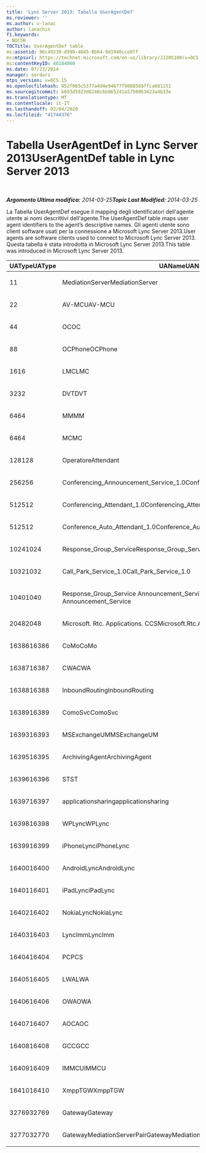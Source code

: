 ```yaml
---
title: 'Lync Server 2013: Tabella UserAgentDef'
ms.reviewer: ''
ms.author: v-lanac
author: lanachin
f1.keywords:
- NOCSH
TOCTitle: UserAgentDef table
ms:assetid: 96c49239-d999-4045-8b64-9d1940cce8ff
ms:mtpsurl: https://technet.microsoft.com/en-us/library/JJ205100(v=OCS.15)
ms:contentKeyID: 48184860
ms.date: 07/23/2014
manager: serdars
mtps_version: v=OCS.15
ms.openlocfilehash: 952f065c5377a4d4e94677f9088569ffca681151
ms.sourcegitcommit: b693d5923d6240cbb865241a5750963423a4b33e
ms.translationtype: MT
ms.contentlocale: it-IT
ms.lasthandoff: 02/04/2020
ms.locfileid: "41744376"
---
```

<div data-xmlns="http://www.w3.org/1999/xhtml">

<div class="topic" data-xmlns="http://www.w3.org/1999/xhtml" data-msxsl="urn:schemas-microsoft-com:xslt" data-cs="http://msdn.microsoft.com/en-us/">

<div data-asp="http://msdn2.microsoft.com/asp">

# <a name="useragentdef-table-in-lync-server-2013"></a><span data-ttu-id="57a71-102">Tabella UserAgentDef in Lync Server 2013</span><span class="sxs-lookup"><span data-stu-id="57a71-102">UserAgentDef table in Lync Server 2013</span></span>

</div>

<div id="mainSection">

<div id="mainBody">

<span> </span>

<span data-ttu-id="57a71-103">_**Argomento Ultima modifica:** 2014-03-25_</span><span class="sxs-lookup"><span data-stu-id="57a71-103">_**Topic Last Modified:** 2014-03-25_</span></span>

<span data-ttu-id="57a71-104">La Tabella UserAgentDef esegue il mapping degli identificatori dell'agente utente ai nomi descrittivi dell'agente.</span><span class="sxs-lookup"><span data-stu-id="57a71-104">The UserAgentDef table maps user agent identifiers to the agent’s descriptive names.</span></span> <span data-ttu-id="57a71-105">Gli agenti utente sono client software usati per la connessione a Microsoft Lync Server 2013.</span><span class="sxs-lookup"><span data-stu-id="57a71-105">User agents are software clients used to connect to Microsoft Lync Server 2013.</span></span> <span data-ttu-id="57a71-106">Questa tabella è stata introdotta in Microsoft Lync Server 2013.</span><span class="sxs-lookup"><span data-stu-id="57a71-106">This table was introduced in Microsoft Lync Server 2013.</span></span>


<table>
<colgroup>
<col style="width: 33%" />
<col style="width: 33%" />
<col style="width: 33%" />
</colgroup>
<thead>
<tr class="header">
<th><span data-ttu-id="57a71-107">UAType</span><span class="sxs-lookup"><span data-stu-id="57a71-107">UAType</span></span></th>
<th><span data-ttu-id="57a71-108">UAName</span><span class="sxs-lookup"><span data-stu-id="57a71-108">UAName</span></span></th>
<th><span data-ttu-id="57a71-109">UACategory</span><span class="sxs-lookup"><span data-stu-id="57a71-109">UACategory</span></span></th>
</tr>
</thead>
<tbody>
<tr class="odd">
<td><p><span data-ttu-id="57a71-110">1</span><span class="sxs-lookup"><span data-stu-id="57a71-110">1</span></span></p></td>
<td><p><span data-ttu-id="57a71-111">MediationServer</span><span class="sxs-lookup"><span data-stu-id="57a71-111">MediationServer</span></span></p></td>
<td><p><span data-ttu-id="57a71-112">MediationServer</span><span class="sxs-lookup"><span data-stu-id="57a71-112">MediationServer</span></span></p></td>
</tr>
<tr class="even">
<td><p><span data-ttu-id="57a71-113">2</span><span class="sxs-lookup"><span data-stu-id="57a71-113">2</span></span></p></td>
<td><p><span data-ttu-id="57a71-114">AV-MCU</span><span class="sxs-lookup"><span data-stu-id="57a71-114">AV-MCU</span></span></p></td>
<td><p><span data-ttu-id="57a71-115">AV-MCU</span><span class="sxs-lookup"><span data-stu-id="57a71-115">AV-MCU</span></span></p></td>
</tr>
<tr class="odd">
<td><p><span data-ttu-id="57a71-116">4</span><span class="sxs-lookup"><span data-stu-id="57a71-116">4</span></span></p></td>
<td><p><span data-ttu-id="57a71-117">OC</span><span class="sxs-lookup"><span data-stu-id="57a71-117">OC</span></span></p></td>
<td><p><span data-ttu-id="57a71-118">OC</span><span class="sxs-lookup"><span data-stu-id="57a71-118">OC</span></span></p></td>
</tr>
<tr class="even">
<td><p><span data-ttu-id="57a71-119">8</span><span class="sxs-lookup"><span data-stu-id="57a71-119">8</span></span></p></td>
<td><p><span data-ttu-id="57a71-120">OCPhone</span><span class="sxs-lookup"><span data-stu-id="57a71-120">OCPhone</span></span></p></td>
<td><p><span data-ttu-id="57a71-121">OCPhone</span><span class="sxs-lookup"><span data-stu-id="57a71-121">OCPhone</span></span></p></td>
</tr>
<tr class="odd">
<td><p><span data-ttu-id="57a71-122">16</span><span class="sxs-lookup"><span data-stu-id="57a71-122">16</span></span></p></td>
<td><p><span data-ttu-id="57a71-123">LMC</span><span class="sxs-lookup"><span data-stu-id="57a71-123">LMC</span></span></p></td>
<td><p><span data-ttu-id="57a71-124">LMC</span><span class="sxs-lookup"><span data-stu-id="57a71-124">LMC</span></span></p></td>
</tr>
<tr class="even">
<td><p><span data-ttu-id="57a71-125">32</span><span class="sxs-lookup"><span data-stu-id="57a71-125">32</span></span></p></td>
<td><p><span data-ttu-id="57a71-126">DVT</span><span class="sxs-lookup"><span data-stu-id="57a71-126">DVT</span></span></p></td>
<td><p><span data-ttu-id="57a71-127">DVT</span><span class="sxs-lookup"><span data-stu-id="57a71-127">DVT</span></span></p></td>
</tr>
<tr class="odd">
<td><p><span data-ttu-id="57a71-128">64</span><span class="sxs-lookup"><span data-stu-id="57a71-128">64</span></span></p></td>
<td><p><span data-ttu-id="57a71-129">MM</span><span class="sxs-lookup"><span data-stu-id="57a71-129">MM</span></span></p></td>
<td><p><span data-ttu-id="57a71-130">MM</span><span class="sxs-lookup"><span data-stu-id="57a71-130">MM</span></span></p></td>
</tr>
<tr class="even">
<td><p><span data-ttu-id="57a71-131">64</span><span class="sxs-lookup"><span data-stu-id="57a71-131">64</span></span></p></td>
<td><p><span data-ttu-id="57a71-132">MC</span><span class="sxs-lookup"><span data-stu-id="57a71-132">MC</span></span></p></td>
<td><p><span data-ttu-id="57a71-133">MM</span><span class="sxs-lookup"><span data-stu-id="57a71-133">MM</span></span></p></td>
</tr>
<tr class="odd">
<td><p><span data-ttu-id="57a71-134">128</span><span class="sxs-lookup"><span data-stu-id="57a71-134">128</span></span></p></td>
<td><p><span data-ttu-id="57a71-135">Operatore</span><span class="sxs-lookup"><span data-stu-id="57a71-135">Attendant</span></span></p></td>
<td><p><span data-ttu-id="57a71-136">Operatore</span><span class="sxs-lookup"><span data-stu-id="57a71-136">Attendant</span></span></p></td>
</tr>
<tr class="even">
<td><p><span data-ttu-id="57a71-137">256</span><span class="sxs-lookup"><span data-stu-id="57a71-137">256</span></span></p></td>
<td><p><span data-ttu-id="57a71-138">Conferencing_Announcement_Service_1.0</span><span class="sxs-lookup"><span data-stu-id="57a71-138">Conferencing_Announcement_Service_1.0</span></span></p></td>
<td><p><span data-ttu-id="57a71-139">CAS</span><span class="sxs-lookup"><span data-stu-id="57a71-139">CAS</span></span></p></td>
</tr>
<tr class="odd">
<td><p><span data-ttu-id="57a71-140">512</span><span class="sxs-lookup"><span data-stu-id="57a71-140">512</span></span></p></td>
<td><p><span data-ttu-id="57a71-141">Conferencing_Attendant_1.0</span><span class="sxs-lookup"><span data-stu-id="57a71-141">Conferencing_Attendant_1.0</span></span></p></td>
<td><p><span data-ttu-id="57a71-142">CAA</span><span class="sxs-lookup"><span data-stu-id="57a71-142">CAA</span></span></p></td>
</tr>
<tr class="even">
<td><p><span data-ttu-id="57a71-143">512</span><span class="sxs-lookup"><span data-stu-id="57a71-143">512</span></span></p></td>
<td><p><span data-ttu-id="57a71-144">Conference_Auto_Attendant_1.0</span><span class="sxs-lookup"><span data-stu-id="57a71-144">Conference_Auto_Attendant_1.0</span></span></p></td>
<td><p><span data-ttu-id="57a71-145">CAA</span><span class="sxs-lookup"><span data-stu-id="57a71-145">CAA</span></span></p></td>
</tr>
<tr class="odd">
<td><p><span data-ttu-id="57a71-146">1024</span><span class="sxs-lookup"><span data-stu-id="57a71-146">1024</span></span></p></td>
<td><p><span data-ttu-id="57a71-147">Response_Group_Service</span><span class="sxs-lookup"><span data-stu-id="57a71-147">Response_Group_Service</span></span></p></td>
<td><p><span data-ttu-id="57a71-148">RGS</span><span class="sxs-lookup"><span data-stu-id="57a71-148">RGS</span></span></p></td>
</tr>
<tr class="even">
<td><p><span data-ttu-id="57a71-149">1032</span><span class="sxs-lookup"><span data-stu-id="57a71-149">1032</span></span></p></td>
<td><p><span data-ttu-id="57a71-150">Call_Park_Service_1.0</span><span class="sxs-lookup"><span data-stu-id="57a71-150">Call_Park_Service_1.0</span></span></p></td>
<td><p><span data-ttu-id="57a71-151">CPS</span><span class="sxs-lookup"><span data-stu-id="57a71-151">CPS</span></span></p></td>
</tr>
<tr class="odd">
<td><p><span data-ttu-id="57a71-152">1040</span><span class="sxs-lookup"><span data-stu-id="57a71-152">1040</span></span></p></td>
<td><p><span data-ttu-id="57a71-153">Response_Group_Service Announcement_Service</span><span class="sxs-lookup"><span data-stu-id="57a71-153">Response_Group_Service Announcement_Service</span></span></p></td>
<td><p><span data-ttu-id="57a71-154">COME</span><span class="sxs-lookup"><span data-stu-id="57a71-154">AS</span></span></p></td>
</tr>
<tr class="even">
<td><p><span data-ttu-id="57a71-155">2048</span><span class="sxs-lookup"><span data-stu-id="57a71-155">2048</span></span></p></td>
<td><p><span data-ttu-id="57a71-156">Microsoft. Rtc. Applications. CCS</span><span class="sxs-lookup"><span data-stu-id="57a71-156">Microsoft.Rtc.Applications.Ccs</span></span></p></td>
<td><p><span data-ttu-id="57a71-157">CCS</span><span class="sxs-lookup"><span data-stu-id="57a71-157">CCS</span></span></p></td>
</tr>
<tr class="odd">
<td><p><span data-ttu-id="57a71-158">16386</span><span class="sxs-lookup"><span data-stu-id="57a71-158">16386</span></span></p></td>
<td><p><span data-ttu-id="57a71-159">CoMo</span><span class="sxs-lookup"><span data-stu-id="57a71-159">CoMo</span></span></p></td>
<td><p><span data-ttu-id="57a71-160">CoMo</span><span class="sxs-lookup"><span data-stu-id="57a71-160">CoMo</span></span></p></td>
</tr>
<tr class="even">
<td><p><span data-ttu-id="57a71-161">16387</span><span class="sxs-lookup"><span data-stu-id="57a71-161">16387</span></span></p></td>
<td><p><span data-ttu-id="57a71-162">CWA</span><span class="sxs-lookup"><span data-stu-id="57a71-162">CWA</span></span></p></td>
<td><p><span data-ttu-id="57a71-163">CWA</span><span class="sxs-lookup"><span data-stu-id="57a71-163">CWA</span></span></p></td>
</tr>
<tr class="odd">
<td><p><span data-ttu-id="57a71-164">16388</span><span class="sxs-lookup"><span data-stu-id="57a71-164">16388</span></span></p></td>
<td><p><span data-ttu-id="57a71-165">InboundRouting</span><span class="sxs-lookup"><span data-stu-id="57a71-165">InboundRouting</span></span></p></td>
<td><p><span data-ttu-id="57a71-166">InboundRouting</span><span class="sxs-lookup"><span data-stu-id="57a71-166">InboundRouting</span></span></p></td>
</tr>
<tr class="even">
<td><p><span data-ttu-id="57a71-167">16389</span><span class="sxs-lookup"><span data-stu-id="57a71-167">16389</span></span></p></td>
<td><p><span data-ttu-id="57a71-168">ComoSvc</span><span class="sxs-lookup"><span data-stu-id="57a71-168">ComoSvc</span></span></p></td>
<td><p><span data-ttu-id="57a71-169">ComoSvc</span><span class="sxs-lookup"><span data-stu-id="57a71-169">ComoSvc</span></span></p></td>
</tr>
<tr class="odd">
<td><p><span data-ttu-id="57a71-170">16393</span><span class="sxs-lookup"><span data-stu-id="57a71-170">16393</span></span></p></td>
<td><p><span data-ttu-id="57a71-171">MSExchangeUM</span><span class="sxs-lookup"><span data-stu-id="57a71-171">MSExchangeUM</span></span></p></td>
<td><p><span data-ttu-id="57a71-172">ExUM</span><span class="sxs-lookup"><span data-stu-id="57a71-172">ExUM</span></span></p></td>
</tr>
<tr class="even">
<td><p><span data-ttu-id="57a71-173">16395</span><span class="sxs-lookup"><span data-stu-id="57a71-173">16395</span></span></p></td>
<td><p><span data-ttu-id="57a71-174">ArchivingAgent</span><span class="sxs-lookup"><span data-stu-id="57a71-174">ArchivingAgent</span></span></p></td>
<td><p><span data-ttu-id="57a71-175">ARCHAGENT</span><span class="sxs-lookup"><span data-stu-id="57a71-175">ARCHAGENT</span></span></p></td>
</tr>
<tr class="odd">
<td><p><span data-ttu-id="57a71-176">16396</span><span class="sxs-lookup"><span data-stu-id="57a71-176">16396</span></span></p></td>
<td><p><span data-ttu-id="57a71-177">ST</span><span class="sxs-lookup"><span data-stu-id="57a71-177">ST</span></span></p></td>
<td><p><span data-ttu-id="57a71-178">ST</span><span class="sxs-lookup"><span data-stu-id="57a71-178">ST</span></span></p></td>
</tr>
<tr class="even">
<td><p><span data-ttu-id="57a71-179">16397</span><span class="sxs-lookup"><span data-stu-id="57a71-179">16397</span></span></p></td>
<td><p><span data-ttu-id="57a71-180">applicationsharing</span><span class="sxs-lookup"><span data-stu-id="57a71-180">applicationsharing</span></span></p></td>
<td><p><span data-ttu-id="57a71-181">ASMCU</span><span class="sxs-lookup"><span data-stu-id="57a71-181">ASMCU</span></span></p></td>
</tr>
<tr class="odd">
<td><p><span data-ttu-id="57a71-182">16398</span><span class="sxs-lookup"><span data-stu-id="57a71-182">16398</span></span></p></td>
<td><p><span data-ttu-id="57a71-183">WPLync</span><span class="sxs-lookup"><span data-stu-id="57a71-183">WPLync</span></span></p></td>
<td><p><span data-ttu-id="57a71-184">WPLync</span><span class="sxs-lookup"><span data-stu-id="57a71-184">WPLync</span></span></p></td>
</tr>
<tr class="even">
<td><p><span data-ttu-id="57a71-185">16399</span><span class="sxs-lookup"><span data-stu-id="57a71-185">16399</span></span></p></td>
<td><p><span data-ttu-id="57a71-186">iPhoneLync</span><span class="sxs-lookup"><span data-stu-id="57a71-186">iPhoneLync</span></span></p></td>
<td><p><span data-ttu-id="57a71-187">iPhoneLync</span><span class="sxs-lookup"><span data-stu-id="57a71-187">iPhoneLync</span></span></p></td>
</tr>
<tr class="odd">
<td><p><span data-ttu-id="57a71-188">16400</span><span class="sxs-lookup"><span data-stu-id="57a71-188">16400</span></span></p></td>
<td><p><span data-ttu-id="57a71-189">AndroidLync</span><span class="sxs-lookup"><span data-stu-id="57a71-189">AndroidLync</span></span></p></td>
<td><p><span data-ttu-id="57a71-190">AndroidLync</span><span class="sxs-lookup"><span data-stu-id="57a71-190">AndroidLync</span></span></p></td>
</tr>
<tr class="even">
<td><p><span data-ttu-id="57a71-191">16401</span><span class="sxs-lookup"><span data-stu-id="57a71-191">16401</span></span></p></td>
<td><p><span data-ttu-id="57a71-192">iPadLync</span><span class="sxs-lookup"><span data-stu-id="57a71-192">iPadLync</span></span></p></td>
<td><p><span data-ttu-id="57a71-193">iPadLync</span><span class="sxs-lookup"><span data-stu-id="57a71-193">iPadLync</span></span></p></td>
</tr>
<tr class="odd">
<td><p><span data-ttu-id="57a71-194">16402</span><span class="sxs-lookup"><span data-stu-id="57a71-194">16402</span></span></p></td>
<td><p><span data-ttu-id="57a71-195">NokiaLync</span><span class="sxs-lookup"><span data-stu-id="57a71-195">NokiaLync</span></span></p></td>
<td><p><span data-ttu-id="57a71-196">NokiaLync</span><span class="sxs-lookup"><span data-stu-id="57a71-196">NokiaLync</span></span></p></td>
</tr>
<tr class="even">
<td><p><span data-ttu-id="57a71-197">16403</span><span class="sxs-lookup"><span data-stu-id="57a71-197">16403</span></span></p></td>
<td><p><span data-ttu-id="57a71-198">LyncImm</span><span class="sxs-lookup"><span data-stu-id="57a71-198">LyncImm</span></span></p></td>
<td><p><span data-ttu-id="57a71-199">LyncImm</span><span class="sxs-lookup"><span data-stu-id="57a71-199">LyncImm</span></span></p></td>
</tr>
<tr class="odd">
<td><p><span data-ttu-id="57a71-200">16404</span><span class="sxs-lookup"><span data-stu-id="57a71-200">16404</span></span></p></td>
<td><p><span data-ttu-id="57a71-201">PC</span><span class="sxs-lookup"><span data-stu-id="57a71-201">PCS</span></span></p></td>
<td><p><span data-ttu-id="57a71-202">PC</span><span class="sxs-lookup"><span data-stu-id="57a71-202">PCS</span></span></p></td>
</tr>
<tr class="even">
<td><p><span data-ttu-id="57a71-203">16405</span><span class="sxs-lookup"><span data-stu-id="57a71-203">16405</span></span></p></td>
<td><p><span data-ttu-id="57a71-204">LWA</span><span class="sxs-lookup"><span data-stu-id="57a71-204">LWA</span></span></p></td>
<td><p><span data-ttu-id="57a71-205">LWA</span><span class="sxs-lookup"><span data-stu-id="57a71-205">LWA</span></span></p></td>
</tr>
<tr class="odd">
<td><p><span data-ttu-id="57a71-206">16406</span><span class="sxs-lookup"><span data-stu-id="57a71-206">16406</span></span></p></td>
<td><p><span data-ttu-id="57a71-207">OWA</span><span class="sxs-lookup"><span data-stu-id="57a71-207">OWA</span></span></p></td>
<td><p><span data-ttu-id="57a71-208">OWA</span><span class="sxs-lookup"><span data-stu-id="57a71-208">OWA</span></span></p></td>
</tr>
<tr class="even">
<td><p><span data-ttu-id="57a71-209">16407</span><span class="sxs-lookup"><span data-stu-id="57a71-209">16407</span></span></p></td>
<td><p><span data-ttu-id="57a71-210">AOC</span><span class="sxs-lookup"><span data-stu-id="57a71-210">AOC</span></span></p></td>
<td><p><span data-ttu-id="57a71-211">AOC</span><span class="sxs-lookup"><span data-stu-id="57a71-211">AOC</span></span></p></td>
</tr>
<tr class="odd">
<td><p><span data-ttu-id="57a71-212">16408</span><span class="sxs-lookup"><span data-stu-id="57a71-212">16408</span></span></p></td>
<td><p><span data-ttu-id="57a71-213">GCC</span><span class="sxs-lookup"><span data-stu-id="57a71-213">GCC</span></span></p></td>
<td><p><span data-ttu-id="57a71-214">GCC</span><span class="sxs-lookup"><span data-stu-id="57a71-214">GCC</span></span></p></td>
</tr>
<tr class="even">
<td><p><span data-ttu-id="57a71-215">16409</span><span class="sxs-lookup"><span data-stu-id="57a71-215">16409</span></span></p></td>
<td><p><span data-ttu-id="57a71-216">IMMCU</span><span class="sxs-lookup"><span data-stu-id="57a71-216">IMMCU</span></span></p></td>
<td><p><span data-ttu-id="57a71-217">IMMCU</span><span class="sxs-lookup"><span data-stu-id="57a71-217">IMMCU</span></span></p></td>
</tr>
<tr class="odd">
<td><p><span data-ttu-id="57a71-218">16410</span><span class="sxs-lookup"><span data-stu-id="57a71-218">16410</span></span></p></td>
<td><p><span data-ttu-id="57a71-219">XmppTGW</span><span class="sxs-lookup"><span data-stu-id="57a71-219">XmppTGW</span></span></p></td>
<td><p><span data-ttu-id="57a71-220">XmppGateway</span><span class="sxs-lookup"><span data-stu-id="57a71-220">XmppGateway</span></span></p></td>
</tr>
<tr class="even">
<td><p><span data-ttu-id="57a71-221">32769</span><span class="sxs-lookup"><span data-stu-id="57a71-221">32769</span></span></p></td>
<td><p><span data-ttu-id="57a71-222">Gateway</span><span class="sxs-lookup"><span data-stu-id="57a71-222">Gateway</span></span></p></td>
<td><p><span data-ttu-id="57a71-223">Gateway</span><span class="sxs-lookup"><span data-stu-id="57a71-223">Gateway</span></span></p></td>
</tr>
<tr class="odd">
<td><p><span data-ttu-id="57a71-224">32770</span><span class="sxs-lookup"><span data-stu-id="57a71-224">32770</span></span></p></td>
<td><p><span data-ttu-id="57a71-225">GatewayMediationServerPair</span><span class="sxs-lookup"><span data-stu-id="57a71-225">GatewayMediationServerPair</span></span></p></td>
<td><p><span data-ttu-id="57a71-226">GatewayMediationServerPair</span><span class="sxs-lookup"><span data-stu-id="57a71-226">GatewayMediationServerPair</span></span></p></td>
</tr>
</tbody>
</table>


</div>

<span> </span>

</div>

</div>

</div>

